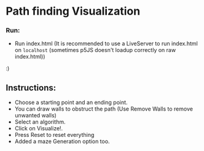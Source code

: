 # Path finding Visualization

### Run: 
 - Run index.html (It is recommended to use a LiveServer to run index.html on `localhost` (sometimes p5JS doesn't loadup correctly on raw index.html))
 
 :)

 ## Instructions:
  - Choose a starting point and an ending point.
  - You can draw walls to obstruct the path (Use Remove Walls to remove unwanted walls)
  - Select an algorithm.
  - Click on Visualize!. 
  - Press Reset to reset everything
  - Added a maze Generation option too.
